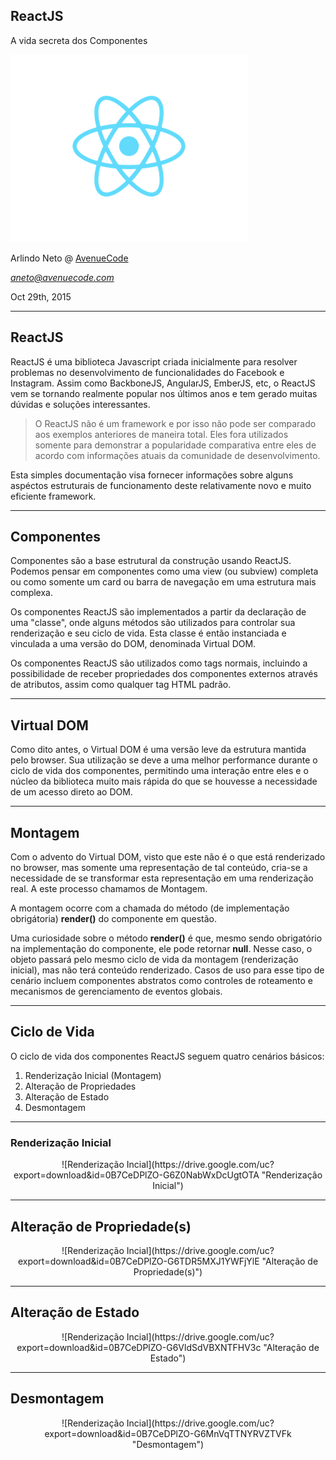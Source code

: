 <!--

WARNING!! DON'T EDIT THE FILE README.md on the root of the project, that one is a GENERATED FILE!

You should just edit the source file at src/README.md - the one which stars with ## ReactJS

-->

## ReactJS

A vida secreta dos Componentes

<img src="img/cover.png" class="logo" />

Arlindo Neto @ [AvenueCode](http://www.avenuecode.com)

*aneto@avenuecode.com*

Oct 29th, 2015

---

## ReactJS

ReactJS é uma biblioteca Javascript criada inicialmente para resolver problemas no desenvolvimento de funcionalidades do Facebook e Instagram. Assim como BackboneJS, AngularJS, EmberJS, etc, o ReactJS vem se tornando realmente popular nos últimos anos e tem gerado muitas dúvidas e soluções interessantes.

> O ReactJS não é um framework e por isso não pode ser comparado aos exemplos anteriores de maneira total. Eles fora utilizados somente para demonstrar a popularidade comparativa entre eles de acordo com informações atuais da comunidade de desenvolvimento.

Esta simples documentação visa fornecer informações sobre alguns aspéctos estruturais de funcionamento deste relativamente novo e muito eficiente framework.

---

## Componentes

Componentes são a base estrutural da construção usando ReactJS. Podemos pensar em componentes como uma view (ou subview) completa ou como somente um card ou barra de navegação em uma estrutura mais complexa.

Os componentes ReactJS são implementados a partir da declaração de uma "classe", onde alguns métodos são utilizados para controlar sua renderização e seu ciclo de vida. Esta classe é então instanciada e vinculada a uma versão do DOM, denominada Virtual DOM.

Os componentes ReactJS são utilizados como tags normais, incluindo a possibilidade de receber propriedades dos componentes externos através de atributos, assim como qualquer tag HTML padrão.

---

## Virtual DOM

Como dito antes, o Virtual DOM é uma versão leve da estrutura mantida pelo browser. Sua utilização se deve a uma melhor performance durante o ciclo de vida dos componentes, permitindo uma interação entre eles e o núcleo da biblioteca muito mais rápida do que se houvesse a necessidade de um acesso direto ao DOM.

---

## Montagem

Com o advento do Virtual DOM, visto que este não é o que está renderizado no browser, mas somente uma representação de tal conteúdo, cria-se a necessidade de se transformar esta representação em uma renderização real. A este processo chamamos de Montagem.

A montagem ocorre com a chamada do método (de implementação obrigátoria) <b>render()</b> do componente em questão. 

Uma curiosidade sobre o método <b>render()</b> é que, mesmo sendo obrigatório na implementação do componente, ele pode retornar <b>null</b>. Nesse caso, o objeto passará pelo mesmo ciclo de vida da montagem (renderização inicial), mas não terá conteúdo renderizado. Casos de uso para esse tipo de cenário incluem componentes abstratos como controles de roteamento e mecanismos de gerenciamento de eventos globais.

---

## Ciclo de Vida

O ciclo de vida dos componentes ReactJS seguem quatro cenários básicos:

1. Renderização Inicial (Montagem)
2. Alteração de Propriedades
3. Alteração de Estado
4. Desmontagem

---

### Renderização Inicial

<center>
![Renderização Incial](https://drive.google.com/uc?export=download&id=0B7CeDPlZO-G6Z0NabWxDcUgtOTA "Renderização Inicial")
</center>

---

## Alteração de Propriedade(s)

<center>
![Renderização Incial](https://drive.google.com/uc?export=download&id=0B7CeDPlZO-G6TDR5MXJ1YWFjYlE "Alteração de Propriedade(s)")
</center>

---

## Alteração de Estado

<center>
![Renderização Incial](https://drive.google.com/uc?export=download&id=0B7CeDPlZO-G6VldSdVBXNTFHV3c "Alteração de Estado")
</center>

---

## Desmontagem

<center>
![Renderização Incial](https://drive.google.com/uc?export=download&id=0B7CeDPlZO-G6MnVqTTNYRVZTVFk "Desmontagem")
</center>